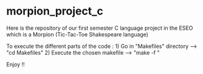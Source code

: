# morpion_project_c

Here is the repository of our first semester C language project in the ESEO which is a Morpion (Tic-Tac-Toe Shakespeare language)

To execute the different parts of the code :
    1) Go in "Makefiles" directory --> "cd Makefiles"
    2) Execute the chosen makefile -->  "make -f <the name of the make file you want to execute>"

Enjoy !!
